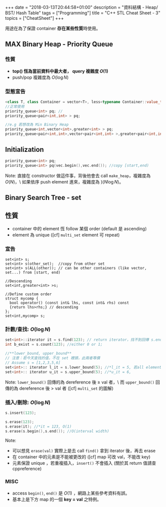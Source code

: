 +++
date =  "2018-03-13T20:44:58+01:00"
description = "資料結構 - Heap/ BST/ Hash Table"
tags = ["Programming"]
title =  "C++ STL Cheat Sheet - 3"
topics = ["CheatSheet"]
+++

用途在為了保證 container **存在某些性質**時使用。

<!--more-->


## MAX Binary Heap - Priority Queue

### 性質

* **top() 恆為當前資料中最大者， query 複雜度 <span>$O(1)$</span>**
* push/pop 複雜度為 <span>$O(\log N)$</span>

### 型態宣告

```cpp
<class T, class Container = vector<T>, less<typename Container::value_type> > pq;
//正常使用
priority_queue<int> pq; // 
priority_queue<pair<int,int> > pq;

//e.g 若想改為 Min Binary Heap
priority_queue<int,vector<int>,greater<int> > pq;
priority_queue<pair<int,int>,vector<pair<int,int> >,greater<pair<int,int> > > pq;
```

## Initialization

```cpp
priority_queue<int> pq;
priority_queue<int> pq(vec.begin(),vec.end()); //copy [start,end)
```

Note: 直接在 constructor 做這件事，背後他會去 call `make_heap`，複雜度為 <span>$O(N)$</span>，\\
如果依序 push element 進來，複雜度為 <span>$)(N \log N)$</span>。

## Binary Search Tree - set

## 性質
* container 中的 element 恆 follow 某個 order (default 是 ascending)
* element 為 unique ([cf] `multi_set` element 可 repeat)

### 宣告

```
set<int> s;
set<int> s(other_set);  //copy from other set
set<int> s(ALL(other)); // can be other containers (like vector, set...) from [start, end)

//Descending
set<int,greater<int> >s;

//Define custom order
struct mycomp {
  bool operator() (const int& lhs, const int& rhs) const
  {return lhs>rhs;} // descending
};
set<int,mycomp> s;
```

### 計數/查找: <span>$O(\log N)$</span>

```cpp
set<int>::iterator it = s.find(123); // return iterator，找不到回傳 s.end()
int b_exist = s.count(123); //either 0 or 1;

//**lower_bound, upper_bound**
// 注意：若今天查找的值，不在 set 裡頭，此兩者等價
// Assume s = [1,2,3,5,6]
set<int>:: iterator l_it = s.lower_bound(5); //*l_it = 5, 若all element < val ，回傳 s.end()
set<int>:: iterator u_it = s.upper_bound(5); //*u_it = 6,               <=  
```
Note: `lower_bound()` 回傳的為 dereference 後 <span>$\geq$</span> val 者，\\
而 `upper_bound()` 回傳的為 dereference 後 <span>$>$</span> val 者 ([cf] `multi_set` 的圖解)

### 插入/刪除: <span>$O(\log N)$</span>

```cpp
s.insert(123);

s.erase(123);
s.erase(it); //*it = 123, O(1)
s.erase(s.begin(),s.end()); //O(interval width)
```

Note:

  * 可以想見 `erase(val)` 實際上是去 call `find()` 拿到 iterator 後，再去 erase
  * 在 container 中的元素是不能被更改的 ([cf] map 可改 val，不能改 key)
  * 元素保證 unique ，若重複插入，`insert()` 不會插入 (關於其 return 值請查 cppreference)

### MISC

* access `begin()`, `end()` 是 <span>$O(1)$</span> ，網路上某些參考資料有誤。
* 基本上是下方 map 的一個 **key = val** 之特例。
